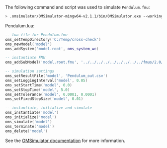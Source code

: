 The following command and script was used to simulate `Pendulum.fmu`:
```bash
> .omsimulator/OMSimulator-mingw64-v2.1.1/bin/OMSimulator.exe --workingDir=results/2.0/cs/win64/OMSimulator/v2.1.1/solidThinking_Activate/2020/Pendulum --stripRoot=true --skipCSVHeader=true --addParametersToCSV=true --suppressPath=true --timeout=60 Pendulum.lua
```

Pendulum.lua:
```lua
-- lua file for Pendulum.fmu
oms_setTempDirectory('C:/Temp/cross-check')
oms_newModel('model')
oms_addSystem('model.root', oms_system_wc)

-- instantiate FMU
oms_addSubModel('model.root.fmu', '../../../../../../../../../fmus/2.0/cs/win64/solidThinking_Activate/2020/Pendulum/Pendulum.fmu')

-- simulation settings
oms_setResultFile('model', 'Pendulum_out.csv')
oms_setLoggingInterval('model', 0.05)
oms_setStartTime('model', 0.0)
oms_setStopTime('model', 5.0)
oms_setTolerance('model', 0.0001, 0.0001)
oms_setFixedStepSize('model', 0.01)

-- instantiate, initialize and simulate
oms_instantiate('model')
oms_initialize('model')
oms_simulate('model')
oms_terminate('model')
oms_delete('model')
```
See the [OMSimulator documentation](https://openmodelica.org/doc/OMSimulator/master/html/index.html) for more information.

